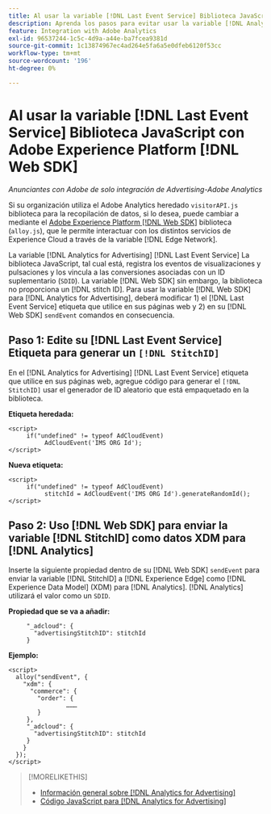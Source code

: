 ```yaml
---
title: Al usar la variable [!DNL Last Event Service] Biblioteca JavaScript con [!DNL Web SDK]
description: Aprenda los pasos para evitar usar la variable [!DNL Analytics] [!DNL visitorAPI] a la biblioteca [!DNL Experience Platform] [!DNL Web SDK] biblioteca para su [!DNL Analytics for Advertising] implementación.
feature: Integration with Adobe Analytics
exl-id: 96537244-1c5c-4d9a-a44e-ba7fcea9381d
source-git-commit: 1c13874967ec4ad264e5fa6a5e0dfeb6120f53cc
workflow-type: tm+mt
source-wordcount: '196'
ht-degree: 0%

---
```


# Al usar la variable [!DNL Last Event Service] Biblioteca JavaScript con Adobe Experience Platform [!DNL Web SDK]

*Anunciantes con Adobe de solo integración de Advertising-Adobe Analytics*

Si su organización utiliza el Adobe Analytics heredado `visitorAPI.js` biblioteca para la recopilación de datos, si lo desea, puede cambiar a mediante el [Adobe Experience Platform [!DNL Web SDK]](https://experienceleague.adobe.com/docs/experience-platform/edge/home.html) biblioteca (`alloy.js`), que le permite interactuar con los distintos servicios de Experience Cloud a través de la variable [!DNL Edge Network].

La variable [!DNL Analytics for Advertising] [!DNL Last Event Service] La biblioteca JavaScript, tal cual está, registra los eventos de visualizaciones y pulsaciones y los vincula a las conversiones asociadas con un ID suplementario (`SDID`). La variable [!DNL Web SDK] sin embargo, la biblioteca no proporciona un [!DNL stitch ID]. Para usar la variable [!DNL Web SDK] para [!DNL Analytics for Advertising], deberá modificar 1) el [!DNL Last Event Service] etiqueta que utilice en sus páginas web y 2) en su [!DNL Web SDK] `sendEvent` comandos en consecuencia.

## Paso 1: Edite su [!DNL Last Event Service] Etiqueta para generar un `[!DNL StitchID]`

En el [!DNL Analytics for Advertising] [!DNL Last Event Service] etiqueta que utilice en sus páginas web, agregue código para generar el `[!DNL StitchID]` usar el generador de ID aleatorio que está empaquetado en la biblioteca.

**Etiqueta heredada:**

```
<script>
     if("undefined" != typeof AdCloudEvent) 
          AdCloudEvent('IMS ORG Id');
</script>
```

**Nueva etiqueta:**

```
<script>
     if("undefined" != typeof AdCloudEvent) 
          stitchId = AdCloudEvent('IMS ORG Id').generateRandomId();
</script>
```

## Paso 2: Uso [!DNL Web SDK] para enviar la variable [!DNL StitchID] como datos XDM para [!DNL Analytics]

Inserte la siguiente propiedad dentro de su [!DNL Web SDK] `sendEvent` para enviar la variable [!DNL StitchID] a [!DNL Experience Edge] como [!DNL Experience Data Model] (XDM) para [!DNL Analytics].<!-- The library will send the StitchID to [!DNL Experience Edge] as `[_adcloud.advertisingStitchID](https://github.com/adobe/xdm/blob/master/docs/reference/adobe/experience/adcloud/stitch.schema.md)`. --> [!DNL Analytics] utilizará el valor como un `SDID`.

**Propiedad que se va a añadir:**

```
     "_adcloud": {
       "advertisingStitchID": stitchId
     }
```

**Ejemplo:**

```
<script>
  alloy("sendEvent", {
    "xdm": {
      "commerce": {
        "order": {
                ………
        }
     },
     "_adcloud": {
       "advertisingStitchID": stitchId
     }
    }
  });
</script>
```

>[!MORELIKETHIS]
>
>* [Información general sobre [!DNL Analytics for Advertising]](overview.md)
>* [Código JavaScript para [!DNL Analytics for Advertising]](/help/integrations/analytics/javascript.md)

